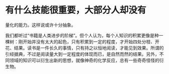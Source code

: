 # 有什么技能很重要，大部分人却没有

量化的能力。这样说或许十分抽象。

我们都听过“书籍是人类进步的阶梯”。但个人认为，每个人知识的积累更像是种一棵树：刚开始并没有太大的起色，只有积累到一定的程度，才开始四处分枝、开花、结果。读书是一件长久的事情，只有持之以恒地阅读，才能见到效果。所谓的引经据典，不过是阅读量大到一定程度的体现而已，是自然而然的结果。另外，不同领域的知识可以衍生出新的思想，就像神奇的化学反应，总有一些奇奇怪怪的衍生物。